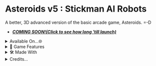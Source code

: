 # Asteroids v5 : Stickman AI Robots 

A better, 3D advanced version of the basic arcade game, Asteroids. =-D  

- ***[COMING SOON!(Click to see how long 'till launch)](https://exploit-master122.github.io/Countdown/)***

<details>
<summary>Available On...🌐</summary>

- ***Available on all Operating Systems!***
- Available on Linux, ChromeOS! (Debian Ubuntu 64-bit only)
- Available Mobile.
- Available On Windows and Apple.
- It's in-browser, too. There's a website, too...😁
</details>

<details>
<summary>🚀 Game Features</summary>

- ***FROM A BASIC ARCADE GAME IN 1998, INTO A NEXT-GEN VERSION TO 2025!***
- In this game, it is not just regular Asteroids, with a doodled spaceship. You're a *(Very Good, Trust, you can change the skin, haha...)* stickman, that looks like *ROBLOX* was the Rip-off.
- Advanced bot AI...
- Boss Battle!!
- Better UI 
- Graphics and CSS better than *XBOX*
- ENCRYPTED MULTIPLAYER SESSIONS!
- Did I say that It was fully 3D, like *Ultrakill?*, with pointer lock and attackers?
- Dark Mode / Light Mode
- Three.js and Typescript game engine, with advanced gravity physics.
- Plane (Spaceship) Advanced Simulator.
- Ship (Qwantum Boat) with graphics like *War Thunder*
- Car. Yep, A car. That's all.
- Helicopters, too!
- Asteroids that you should not get hit by. (No, really!)
- Planets simulated with gravity and an asteroid belt.
- MORE COMING SOON!!
</details>

<details>
<summary>🛠️ Made With</summary>

- ***MADE WITH:***
- HTML (Normal Hypertext Markup Language...)
- Typescript (Modded, Advanced Javascript)
- Three.JS Game Engine.
- CSS Styling!
- Bit of Shell/Linux for Deployment and rendering.
- MORE COMING SOON!
</details>

<details>
<summary>Credits...</summary>

- [Swift502](https://github.com/swift502/Sketchbook) for the Three.js and Typescript game engine.
- [Ben Hatsor](https://www.berryscript.com/) For the Game controller Scripts.
- [Jaydon Liu](https://www.youtube.com/@SmilingSandwich) One of my best friends at school, for brainstorming HTML and supporting Darrkon Network for us.
</details>
  
